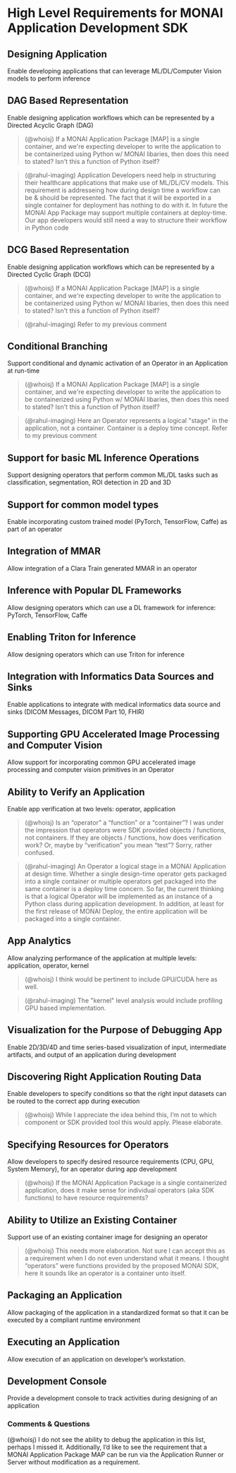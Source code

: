 # High Level Requirements for MONAI Application Development SDK

## Designing Application
Enable developing applications that can leverage ML/DL/Computer Vision models to perform inference

## DAG Based Representation
Enable designing application workflows which can be represented by a Directed Acyclic Graph (DAG)

> (@whoisj) If a MONAI Application Package [MAP] is a single container, and we're expecting developer to write the application to be containerized using Python w/ MONAI libaries, then does this need to stated? Isn't this a function of Python itself?

> (@rahul-imaging) Application Developers need help in structuring their healthcare applications that make use of ML/DL/CV models. This requirement is addresseing how during design time a workflow can be & should be represented. The fact that it will be exported in a single container for deployment has nothing to do with it. In future the MONAI App Package may support multiple containers at deploy-time. Our app developers would still need a way to structure their workflow in Python code

## DCG Based Representation
Enable designing application workflows which can be represented by a Directed Cyclic Graph (DCG)

> (@whoisj) If a MONAI Application Package [MAP] is a single container, and we're expecting developer to write the application to be containerized using Python w/ MONAI libaries, then does this need to stated? Isn't this a function of Python itself?

>(@rahul-imaging) Refer to my previous comment

## Conditional Branching
Support conditional and dynamic activation of an Operator in an Application at run-time

> (@whoisj) If a MONAI Application Package [MAP] is a single container, and we're expecting developer to write the application to be containerized using Python w/ MONAI libaries, then does this need to stated? Isn't this a function of Python itself?

> (@rahul-imaging) Here an Operator represents a logical "stage" in the application, not a container. Container is a deploy time concept. Refer to my previous comment

## Support for basic ML Inference Operations
Support designing operators that perform common ML/DL tasks such as classification, segmentation, ROI detection in 2D and 3D

## Support for common model types
Enable incorporating custom trained model (PyTorch, TensorFlow, Caffe) as part of an operator

## Integration of MMAR
Allow integration of a Clara Train generated MMAR in an operator

## Inference with Popular DL Frameworks
Allow designing operators which can use a DL framework for inference: PyTorch, TensorFlow, Caffe

## Enabling Triton for Inference
Allow designing operators which can use Triton for inference

## Integration with Informatics Data Sources and Sinks
Enable applications to integrate with medical informatics data source and sinks (DICOM Messages, DICOM Part 10, FHIR)

## Supporting GPU Accelerated Image Processing and Computer Vision
Allow support for incorporating common GPU accelerated image processing and computer vision primitives in an Operator

## Ability to Verify an Application
Enable app verification at two levels: operator, application 

> (@whoisj) Is an “operator” a “function” or a “container”? I was under the impression that operators were SDK provided objects / functions, not containers. If they are objects / functions, how does verification work? Or, maybe by “verification” you mean “test”? Sorry, rather confused.

> (@rahul-imaging) An Operator a logical stage in a MONAI Application at design time. Whether a single design-time operator gets packaged into a single container or multiple operators get packaged into the same container is a deploy time concern. So far, the current thinking is that a logical Operator will be implemented as an instance of a Python class during application development. In addition, at least for the first release of MONAI Deploy, the entire application will be packaged into a single container.

## App Analytics
Allow analyzing performance of the application at multiple levels: application, operator, kernel

> (@whoisj) I think would be pertinent to include GPU/CUDA here as well.

> (@rahul-imaging) The "kernel" level analysis would include profiling GPU based implementation.

## Visualization for the Purpose of Debugging App
Enable 2D/3D/4D and time series-based visualization of input, intermediate artifacts, and output of an application during development

## Discovering Right Application Routing Data
Enable developers to specify conditions so that the right input datasets can be routed to the correct app during execution

> (@whoisj) While I appreciate the idea behind this, I’m not to which component or SDK provided tool this would apply. Please elaborate.

## Specifying Resources for Operators
Allow developers to specify desired resource requirements (CPU, GPU, System Memory), for an operator during app development

> (@whoisj) If the MONAI Application Package is a single containerized application, does it make sense for individual operators (aka SDK functions) to have resource requirements?

## Ability to Utilize an Existing Container
Support use of an existing container image for designing an operator

> (@whoisj) This needs more elaboration. Not sure I can accept this as a requirement when I do not even understand what it means. I thought “operators” were functions provided by the proposed MONAI SDK, here it sounds like an operator is a container unto itself.

## Packaging an Application
Allow packaging of the application in a standardized format so that it can be executed by a compliant runtime environment

## Executing an Application
Allow execution of an application on developer’s workstation.

## Development Console
Provide a development console to track activities during designing of an application

### Comments & Questions

(@whoisj) I do not see the ability to debug the application in this list, perhaps I missed it.
Additionally, I’d like to see the requirement that a MONAI Application Package MAP can be run via the Application Runner or Server without modification as a requirement.
